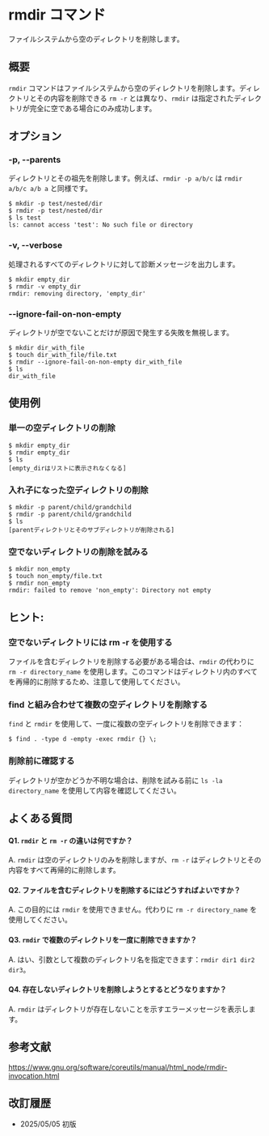 # rmdir コマンド

ファイルシステムから空のディレクトリを削除します。

## 概要

`rmdir` コマンドはファイルシステムから空のディレクトリを削除します。ディレクトリとその内容を削除できる `rm -r` とは異なり、`rmdir` は指定されたディレクトリが完全に空である場合にのみ成功します。

## オプション

### **-p, --parents**

ディレクトリとその祖先を削除します。例えば、`rmdir -p a/b/c` は `rmdir a/b/c a/b a` と同様です。

```console
$ mkdir -p test/nested/dir
$ rmdir -p test/nested/dir
$ ls test
ls: cannot access 'test': No such file or directory
```

### **-v, --verbose**

処理されるすべてのディレクトリに対して診断メッセージを出力します。

```console
$ mkdir empty_dir
$ rmdir -v empty_dir
rmdir: removing directory, 'empty_dir'
```

### **--ignore-fail-on-non-empty**

ディレクトリが空でないことだけが原因で発生する失敗を無視します。

```console
$ mkdir dir_with_file
$ touch dir_with_file/file.txt
$ rmdir --ignore-fail-on-non-empty dir_with_file
$ ls
dir_with_file
```

## 使用例

### 単一の空ディレクトリの削除

```console
$ mkdir empty_dir
$ rmdir empty_dir
$ ls
[empty_dirはリストに表示されなくなる]
```

### 入れ子になった空ディレクトリの削除

```console
$ mkdir -p parent/child/grandchild
$ rmdir -p parent/child/grandchild
$ ls
[parentディレクトリとそのサブディレクトリが削除される]
```

### 空でないディレクトリの削除を試みる

```console
$ mkdir non_empty
$ touch non_empty/file.txt
$ rmdir non_empty
rmdir: failed to remove 'non_empty': Directory not empty
```

## ヒント:

### 空でないディレクトリには rm -r を使用する

ファイルを含むディレクトリを削除する必要がある場合は、`rmdir` の代わりに `rm -r directory_name` を使用します。このコマンドはディレクトリ内のすべてを再帰的に削除するため、注意して使用してください。

### find と組み合わせて複数の空ディレクトリを削除する

`find` と `rmdir` を使用して、一度に複数の空ディレクトリを削除できます：
```console
$ find . -type d -empty -exec rmdir {} \;
```

### 削除前に確認する

ディレクトリが空かどうか不明な場合は、削除を試みる前に `ls -la directory_name` を使用して内容を確認してください。

## よくある質問

#### Q1. `rmdir` と `rm -r` の違いは何ですか？
A. `rmdir` は空のディレクトリのみを削除しますが、`rm -r` はディレクトリとその内容をすべて再帰的に削除します。

#### Q2. ファイルを含むディレクトリを削除するにはどうすればよいですか？
A. この目的には `rmdir` を使用できません。代わりに `rm -r directory_name` を使用してください。

#### Q3. `rmdir` で複数のディレクトリを一度に削除できますか？
A. はい、引数として複数のディレクトリ名を指定できます：`rmdir dir1 dir2 dir3`。

#### Q4. 存在しないディレクトリを削除しようとするとどうなりますか？
A. `rmdir` はディレクトリが存在しないことを示すエラーメッセージを表示します。

## 参考文献

https://www.gnu.org/software/coreutils/manual/html_node/rmdir-invocation.html

## 改訂履歴

- 2025/05/05 初版